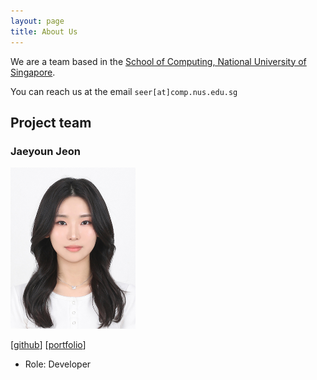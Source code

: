 ```yaml
---
layout: page
title: About Us
---
```


We are a team based in the [School of Computing, National University of Singapore](https://www.comp.nus.edu.sg).

You can reach us at the email `seer[at]comp.nus.edu.sg`

## Project team

### Jaeyoun Jeon

<img src="images/jaey0un.png" width="200px">

[[github](https://github.com/jaey0un)]
[[portfolio](team/jaeyoun.md)]

* Role: Developer
